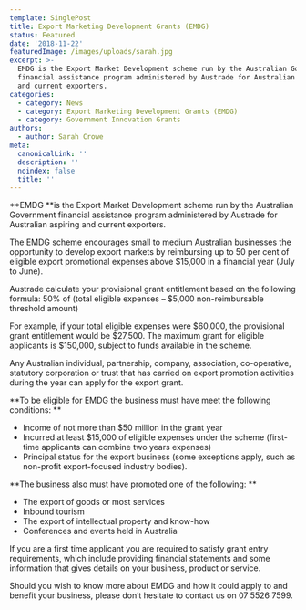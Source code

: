 ```yaml
---
template: SinglePost
title: Export Marketing Development Grants (EMDG)
status: Featured
date: '2018-11-22'
featuredImage: /images/uploads/sarah.jpg
excerpt: >-
  EMDG is the Export Market Development scheme run by the Australian Government
  financial assistance program administered by Austrade for Australian aspiring
  and current exporters.
categories:
  - category: News
  - category: Export Marketing Development Grants (EMDG)
  - category: Government Innovation Grants
authors:
  - author: Sarah Crowe
meta:
  canonicalLink: ''
  description: ''
  noindex: false
  title: ''
---
```

**EMDG **is the Export Market Development scheme run by the Australian Government financial assistance program administered by Austrade for Australian aspiring and current exporters.

The EMDG scheme encourages small to medium Australian businesses the opportunity to develop export markets by reimbursing up to 50 per cent of eligible export promotional expenses above $15,000 in a financial year (July to June).

Austrade calculate your provisional grant entitlement  based on the following formula: 50% of (total eligible expenses – $5,000 non-reimbursable threshold amount)

For example, if your total eligible expenses were $60,000, the provisional grant entitlement would be $27,500. The maximum grant for eligible applicants is $150,000, subject to funds available in the scheme.

Any Australian individual, partnership, company, association, co-operative, statutory corporation or trust that has carried on export promotion activities during the year can apply for the export grant.

**To be eligible for EMDG the business must have meet the following conditions:**

* Income of not more than $50 million in the grant year
* Incurred at least $15,000 of eligible expenses under the scheme (first-time applicants can combine two years expenses)
* Principal status for the export business (some exceptions apply, such as non-profit export-focused industry bodies).

**The business also must have promoted one of the following:**

* The export of goods or most services
* Inbound tourism
* The export of intellectual property and know-how
* Conferences and events held in Australia

If you are a first time applicant you are required to satisfy grant entry requirements, which include providing financial statements and some information that gives details on your business, product or service.

Should you wish to know more about EMDG and how it could apply to and benefit your business, please don’t hesitate to contact us on 07 5526 7599.
